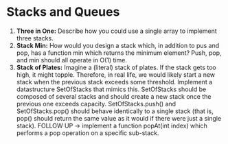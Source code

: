 # Stacks and Queues

1. __Three in One:__ Describe how you could use a single array to implement three stacks.
2. __Stack Min:__ How would you design a stack which, in addition to pus and pop, has a function min which returns the minimum element? Push, pop, and min should all operate in O(1) time.
3. __Stack of Plates:__ Imagine a (literal) stack of plates. If the stack gets too high, it might topple. Therefore, in real life, we would likely start a new stack when the previous stack exceeds some threshold. Implement a datastructure SetOfStacks that mimics this. SetOfStacks should be composed of several stacks and should create a new stack once the previous one exceeds capacity. SetOfStacks.push() and SetOfStacks.pop() should behave identically to a single stack (that is, pop() should return the same value as it would if there were just a single stack). FOLLOW UP -> implement a function popAt(int index) which performs a pop operation on a specific sub-stack.
